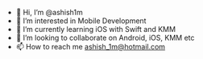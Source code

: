 - 👋 Hi, I’m @ashish1m
- 👀 I’m interested in Mobile Development
- 🌱 I’m currently learning iOS with Swift and KMM
- 💞️ I’m looking to collaborate on Android, iOS, KMM etc
- 📫 How to reach me ashish_1m@hotmail.com

<!---
ashish1m/ashish1m is a ✨ special ✨ repository because its `README.md` (this file) appears on your GitHub profile.
You can click the Preview link to take a look at your changes.
--->
